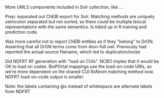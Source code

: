 More UMLS components included in Solr collection, like ...

Prep:  separated out ChEBI export for Solr.  Matching methods are uniquely semicolon separated but not sorted, so there could be multiple lexical representations with the same semantics.  Is tidied up in R training and prediction code.

Was more careful not to report ChEBI entities as if they "belong" to DrON.  Asserting that all DrON terms come from dron-full.owl.  Previously had reported the actual source filename, which led to duplication/noise

Did NDFRT RF generation with "load on CUIs".  NCBO imples that it would be OK to load on codes.  BioPOrtal mappings use the load-on-code URIs, so we're more dependent on the shared-CUI RxNrom matching method now.  NDFRT load-on-code output is smaller.

Note:  the labels containing @s instead of whitespace are alternate labels from NDFRT

